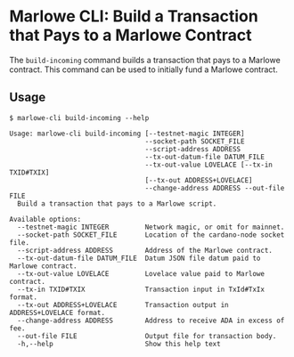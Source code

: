 # Marlowe CLI: Build a Transaction that Pays to a Marlowe Contract

The `build-incoming` command builds a transaction that pays to a Marlowe contract. This command can be used to initially fund a Marlowe contract.


## Usage

    $ marlowe-cli build-incoming --help
    
    Usage: marlowe-cli build-incoming [--testnet-magic INTEGER]
                                      --socket-path SOCKET_FILE
                                      --script-address ADDRESS
                                      --tx-out-datum-file DATUM_FILE
                                      --tx-out-value LOVELACE [--tx-in TXID#TXIX] 
                                      [--tx-out ADDRESS+LOVELACE]
                                      --change-address ADDRESS --out-file FILE
      Build a transaction that pays to a Marlowe script.
    
    Available options:
      --testnet-magic INTEGER         Network magic, or omit for mainnet.
      --socket-path SOCKET_FILE       Location of the cardano-node socket file.
      --script-address ADDRESS        Address of the Marlowe contract.
      --tx-out-datum-file DATUM_FILE  Datum JSON file datum paid to Marlowe contract.
      --tx-out-value LOVELACE         Lovelace value paid to Marlowe contract.
      --tx-in TXID#TXIX               Transaction input in TxId#TxIx format.
      --tx-out ADDRESS+LOVELACE       Transaction output in ADDRESS+LOVELACE format.
      --change-address ADDRESS        Address to receive ADA in excess of fee.
      --out-file FILE                 Output file for transaction body.
      -h,--help                       Show this help text
